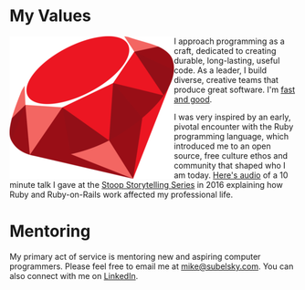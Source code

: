 # My Values

<img align="left" width="288" height="250" src="ruby.png?raw=true" alt='A beautiful, shining, red cut ruby stone'>

I approach programming as a craft, dedicated to creating durable, long-lasting, useful code. As a leader, I build diverse, creative teams that produce great software. I'm [fast and good](https://avdi.codes/fast-and-good/).

I was very inspired by an early, pivotal encounter with the Ruby programming language, which introduced me to an open source, free culture ethos and community that shaped who I am today. [Here's audio](http://assets.stoopstorytelling.com.s3.amazonaws.com/audio/production/2016-12-02/SSBMA111816MikeSubelsky/SSBMA111816MikeSubelsky.mp3) of a 10 minute talk I gave at the [Stoop Storytelling Series](https://www.stoopstorytelling.com/event/special-event-making-their-mark/) in 2016 explaining how Ruby and Ruby-on-Rails work affected my professional life.

# Mentoring

My primary act of service is mentoring new and aspiring computer programmers. Please feel free to email me at mike@subelsky.com. You can also connect with me on [LinkedIn](https://www.linkedin.com/in/subelsky/).
